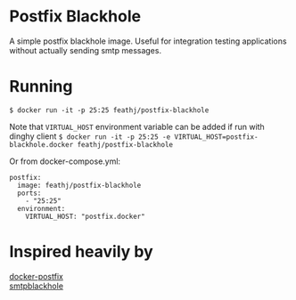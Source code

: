 Postfix Blackhole
==================
A simple postfix blackhole image.  Useful for integration testing applications
without actually sending smtp messages.

Running
========
`$ docker run -it -p 25:25 feathj/postfix-blackhole`

Note that `VIRTUAL_HOST` environment variable can be added if run with dinghy client
`$ docker run -it -p 25:25 -e VIRTUAL_HOST=postfix-blackhole.docker feathj/postfix-blackhole`

Or from docker-compose.yml:
```
postfix:
  image: feathj/postfix-blackhole
  ports:
    - "25:25"
  environment:
    VIRTUAL_HOST: "postfix.docker"
```

Inspired heavily by
===================
[docker-postfix](https://github.com/catatnight/docker-postfix)  
[smtpblackhole](https://github.com/simap/smtpblackhole)

